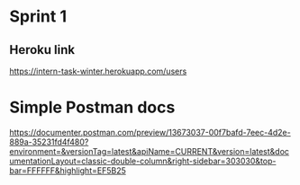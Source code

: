 # Sprint 1

## Heroku link

https://intern-task-winter.herokuapp.com/users

# Simple Postman docs

https://documenter.postman.com/preview/13673037-00f7bafd-7eec-4d2e-889a-35231fd4f480?environment=&versionTag=latest&apiName=CURRENT&version=latest&documentationLayout=classic-double-column&right-sidebar=303030&top-bar=FFFFFF&highlight=EF5B25
